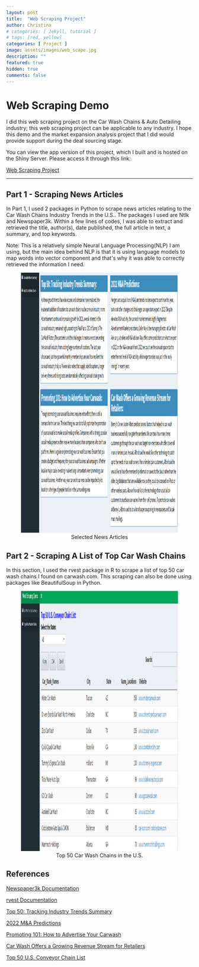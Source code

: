 ```yaml
---
layout: post
title:  "Web Scraping Project"
author: Christina
# categories: [ Jekyll, tutorial ]
# tags: [red, yellow]
categories: [ Project ]
image: assets/images/web_scape.jpg
description: ""
featured: true
hidden: true
comments: false
---
```


# Web Scraping Demo

I did this web scraping project on the Car Wash Chains & Auto Detailing industry; this web scraping project can be applicable to any industry. I hope this demo and the market expansion analysis project that I did would provide support during the deal sourcing stage. 

You can view the app version of this project, which I built and is hosted on the Shiny Server. Please access it through this link: 

[Web Scraping Project](https://christina-gao.shinyapps.io/Web_Scraping_Project/)

---

## Part 1 - Scraping News Articles 

In Part 1, I used 2 packages in Python to scrape news articles relating to the Car Wash Chains Industry Trends in the U.S.. The packages I used are Ntlk and Newspaper3k. Within a few lines of codes, I was able to extract and retrieved the title, author(s), date published, the full article in text, a summary, and top keywords. 

Note: This is a relatively simple Neural Language Processing(NLP) I am using, but the main idea behind NLP is that it is using language models to map words into vector component and that's why it was able to correctly retrieved the information I need. 


<figure align="center">
  <img width="1800" height="700" src="/assets/images/news_article.png">
  <figcaption>Selected News Articles</figcaption>
</figure>

## Part 2 - Scraping A List of Top Car Wash Chains 

In this section, I used the rvest package in R to scrape a list of top 50 car wash chains I found on carwash.com. This scraping can also be done using packages like BeautifulSoup in Python. 

<figure align="center">
  <img width="1200" height="700" src="/assets/images/top50_list.png">
  <figcaption>Top 50 Car Wash Chains in the U.S.</figcaption>
</figure>

## References

[Newspaper3k Documentation](https://newspaper.readthedocs.io/en/latest/)

[rvest Documentation](https://cran.r-project.org/web/packages/rvest/rvest.pdf)

[Top 50: Tracking Industry Trends Summary](https://www.carwash.com/top-50-tracking-industry-trends/)

[2022 M&A Predictions](https://www.carwash.com/2022-ma-predictions/)

[Promoting 101: How to Advertise Your Carwash](https://www.carwash.com/promoting-101-advertise-your-carwash/)

[Car Wash Offers a Growing Revenue Stream for Retailers](https://cstoredecisions.com/2022/03/09/car-wash-offers-a-growing-revenue-stream-for-retailers/)

[Top 50 U.S. Conveyor Chain List](https://www.carwash.com/top-50-u-s-conveyor-chain-list/)

<!-- ```html
---
layout: post
title:  "Inception Movie"
author: Christina
# categories: [ Jekyll, tutorial ]
tags: [red, yellow]
image: assets/images/11.jpg
description: "My review of Inception movie. Actors, directing and more."
rating: 4.5
---
``` -->
